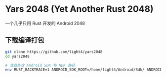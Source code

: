 # Yars 2048 (Yet Another Rust 2048)

一个几乎只用 Rust 开发的 Android 2048

## 下载编译打包

```bash
git clone https://github.com/light4/yars2048
cd yars2048

# 注意修改 Android SDK 和 NDK 路径
env RUST_BACKTRACE=1 ANDROID_SDK_ROOT=/home/light4/Android/Sdk/ ANDROID_NDK_ROOT=/home/light4/Android/Sdk/ndk/24.0.8215888/ cargo apk build --release
```
